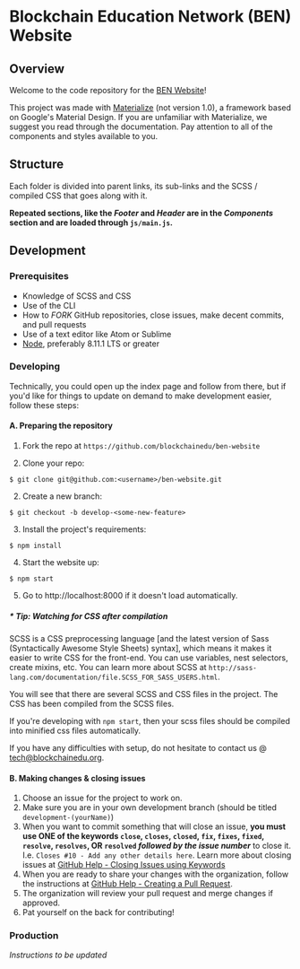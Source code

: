 # Blockchain Education Network (BEN) Website

## Overview

Welcome to the code repository for the [BEN Website](https://www.blockchainedu.org)!

This project was made with [Materialize](http://materializecss.com/) (not version 1.0), a framework based on Google's Material Design. If you are unfamiliar with Materialize, we suggest you read through the documentation. Pay attention to all of the components and styles available to you.

## Structure

Each folder is divided into parent links, its sub-links and the SCSS / compiled CSS that goes along with it.

**Repeated sections, like the _Footer_ and _Header_ are in the *Components* section and are loaded through `js/main.js`.**

## Development

### Prerequisites

  * Knowledge of SCSS and CSS
  * Use of the CLI
  * How to _FORK_ GitHub repositories, close issues, make decent commits, and pull requests
  * Use of a text editor like Atom or Sublime
  * [Node](https://nodejs.org), preferably 8.11.1 LTS or greater

### Developing

Technically, you could open up the index page and follow from there, but if you'd like for things to update on demand to make development easier, follow these steps:

#### A. Preparing the repository

1. Fork the repo at `https://github.com/blockchainedu/ben-website`

2. Clone your repo:
```
$ git clone git@github.com:<username>/ben-website.git
```

2. Create a new branch:
```
$ git checkout -b develop-<some-new-feature>
```

3. Install the project's requirements:
```
$ npm install
```

4. Start the website up:
```
$ npm start
```

5. Go to http://localhost:8000 if it doesn't load automatically.


  ##### * Tip: Watching for CSS after compilation

  SCSS is a CSS preprocessing language [and the latest version of Sass (Syntactically Awesome Style Sheets) syntax], which means it makes it easier to write CSS for the front-end. You can use variables, nest selectors, create mixins, etc. You can learn more about SCSS at `http://sass-lang.com/documentation/file.SCSS_FOR_SASS_USERS.html`.

  You will see that there are several SCSS and CSS files in the project. The CSS has been compiled from the SCSS files.

  If you're developing with `npm start`, then your scss files should be compiled into minified css files automatically.

  If you have any difficulties with setup, do not hesitate to contact us @ [tech@blockchainedu.org](mailto:tech@blockchainedu.org).


#### B. Making changes & closing issues

1. Choose an issue for the project to work on.
2. Make sure you are in your own development branch (should be titled `development-(yourName)`)
3. When you want to commit something that will close an issue, **you must use ONE of the keywords
`close`,
`closes`,
`closed`,
`fix`,
`fixes`,
`fixed`,
`resolve`,
`resolves`, OR
`resolved`
_followed by the issue number_** to close it. I.e. `Closes #10 - Add any other details here`. Learn more about closing issues at [GitHub Help - Closing Issues using Keywords](https://help.github.com/articles/closing-issues-using-keywords/)
4. When you are ready to share your changes with the organization, follow the instructions at [GitHub Help - Creating a Pull Request](https://help.github.com/articles/creating-a-pull-request/).
5. The organization will review your pull request and merge changes if approved.
6. Pat yourself on the back for contributing!

### Production

_Instructions to be updated_
